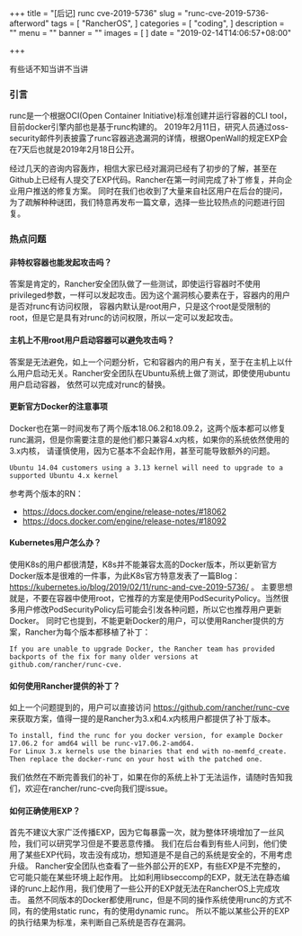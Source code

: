 +++
title = "[后记] runc cve-2019-5736"
slug = "runc-cve-2019-5736-afterword"
tags = [
    "RancherOS",
]
categories = [
    "coding",
]
description = ""
menu = ""
banner = ""
images = [
]
date = "2019-02-14T14:06:57+08:00"

+++

有些话不知当讲不当讲
<!--more-->

### 引言  
runc是一个根据OCI(Open Container Initiative)标准创建并运行容器的CLI tool，目前docker引擎内部也是基于runc构建的。
2019年2月11日，研究人员通过oss-security邮件列表披露了runc容器逃逸漏洞的详情，根据OpenWall的规定EXP会在7天后也就是2019年2月18日公开。

经过几天的咨询内容轰炸，相信大家已经对漏洞已经有了初步的了解，甚至在Github上已经有人提交了EXP代码。Rancher在第一时间完成了补丁修复，并向企业用户推送的修复方案。
同时在我们也收到了大量来自社区用户在后台的提问，为了疏解种种谜团，我们特意再发布一篇文章，选择一些比较热点的问题进行回复。

### 热点问题  

#### 非特权容器也能发起攻击吗？  
答案是肯定的，Rancher安全团队做了一些测试，即使运行容器时不使用privileged参数，一样可以发起攻击。因为这个漏洞核心要素在于，容器内的用户是否对runc有访问权限，
容器内默认是root用户，只是这个root是受限制的root，但是它是具有对runc的访问权限，所以一定可以发起攻击。

#### 主机上不用root用户启动容器可以避免攻击吗？  
答案是无法避免，如上一个问题分析，它和容器内的用户有关，至于在主机上以什么用户启动无关。Rancher安全团队在Ubuntu系统上做了测试，即使使用ubuntu用户启动容器，
依然可以完成对runc的替换。

#### 更新官方Docker的注意事项  
Docker也在第一时间发布了两个版本18.06.2和18.09.2，这两个版本都可以修复runc漏洞，但是你需要注意的是他们都只兼容4.x内核，如果你的系统依然使用的3.x内核，
请谨慎使用，因为它基本不会起作用，甚至可能导致额外的问题。

```
Ubuntu 14.04 customers using a 3.13 kernel will need to upgrade to a supported Ubuntu 4.x kernel
```

参考两个版本的RN：

- https://docs.docker.com/engine/release-notes/#18062
- https://docs.docker.com/engine/release-notes/#18092

#### Kubernetes用户怎么办？  
使用K8s的用户都很清楚，K8s并不能兼容太高的Docker版本，所以更新官方Docker版本是很难的一件事，为此K8s官方特意发表了一篇Blog：https://kubernetes.io/blog/2019/02/11/runc-and-cve-2019-5736/ 。
主要思想就是，不要在容器中使用root，它推荐的方案是使用PodSecurityPolicy。当然很多用户修改PodSecurityPolicy后可能会引发各种问题，所以它也推荐用户更新Docker。
同时它也提到，不能更新Docker的用户，可以使用Rancher提供的方案，Rancher为每个版本都移植了补丁：

```
If you are unable to upgrade Docker, the Rancher team has provided backports of the fix for many older versions at github.com/rancher/runc-cve.
```

#### 如何使用Rancher提供的补丁？  
如上一个问题提到的，用户可以直接访问 https://github.com/rancher/runc-cve 来获取方案，值得一提的是Rancher为3.x和4.x内核用户都提供了补丁版本。

```
To install, find the runc for you docker version, for example Docker 17.06.2 for amd64 will be runc-v17.06.2-amd64. 
For Linux 3.x kernels use the binaries that end with no-memfd_create. Then replace the docker-runc on your host with the patched one.
```

我们依然在不断完善我们的补丁，如果在你的系统上补丁无法运作，请随时告知我们，欢迎在rancher/runc-cve向我们提issue。

#### 如何正确使用EXP？  
首先不建议大家广泛传播EXP，因为它每暴露一次，就为整体环境增加了一丝风险，我们可以研究学习但是不要恶意传播。
我们在后台看到有些人问到，他们使用了某些EXP代码，攻击没有成功，想知道是不是自己的系统是安全的，不用考虑升级。
Rancher安全团队也查看了一些外部公开的EXP，有些EXP是不完整的，它可能只能在某些环境上起作用。
比如利用libseccomp的EXP，就无法在静态编译的runc上起作用，我们使用了一些公开的EXP就无法在RancherOS上完成攻击。
虽然不同版本的Docker都使用runc，但是不同的操作系统使用runc的方式不同，有的使用static runc，有的使用dynamic runc。
所以不能以某些公开的EXP的执行结果为标准，来判断自己系统是否存在漏洞。
